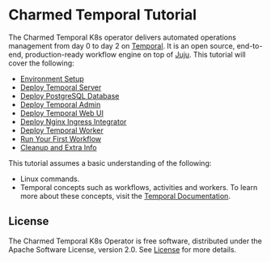 # Charmed Temporal Tutorial

The Charmed Temporal K8s operator delivers automated operations management from
day 0 to day 2 on [Temporal](https://temporal.io/). It is an open source,
end-to-end, production-ready workflow engine on top of [Juju](https://juju.is/).
This tutorial will cover the following:

- [Environment Setup](./02-environment.md)
- [Deploy Temporal Server](./03-deploy-server.md)
- [Deploy PostgreSQL Database](./04-deploy-db.md)
- [Deploy Temporal Admin](./05-deploy-admin.md)
- [Deploy Temporal Web UI](./06-deploy-ui.md)
- [Deploy Nginx Ingress Integrator](./07-deploy-ingress.md)
- [Deploy Temporal Worker](./08-deploy-worker.md)
- [Run Your First Workflow](./09-run-workflow.md)
- [Cleanup and Extra Info](./10-cleanup.md)

This tutorial assumes a basic understanding of the following:

- Linux commands.
- Temporal concepts such as workflows, activities and workers. To learn more
  about these concepts, visit the
  [Temporal Documentation](https://docs.temporal.io/concepts).

## License

The Charmed Temporal K8s Operator is free software, distributed under the Apache
Software License, version 2.0. See
[License](https://github.com/canonical/temporal-k8s-operator/blob/main/LICENSE)
for more details.
